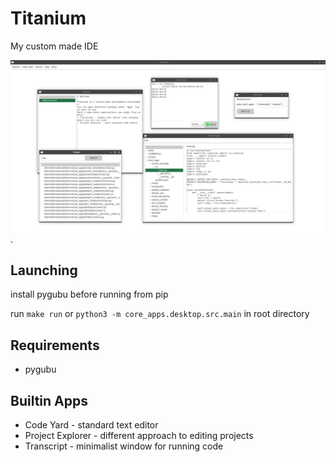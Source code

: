 # Titanium

My custom made IDE

![alt text for screen readers](screenshots/screenshot_01.png).

## Launching

install pygubu before running from pip

run `make run` or `python3 -m core_apps.desktop.src.main` in root directory

## Requirements
* pygubu

## Builtin Apps

* Code Yard - standard text editor
* Project Explorer - different approach to editing projects
* Transcript - minimalist window for running code